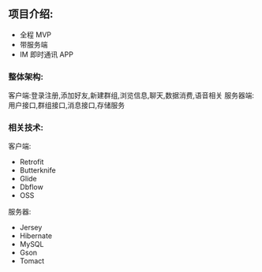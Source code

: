 ## 项目介绍:
* 全程 MVP
* 带服务端
* IM 即时通讯 APP

### 整体架构:
客户端:登录注册,添加好友,新建群组,浏览信息,聊天,数据消费,语音相关
服务器端:用户接口,群组接口,消息接口,存储服务

### 相关技术:
客户端:
* Retrofit
* Butterknife
* Glide
* Dbflow
* OSS

服务器:
* Jersey
* Hibernate
* MySQL
* Gson
* Tomact
